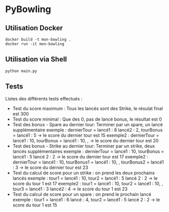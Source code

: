 # PyBowling

## Utilisation Docker

```shell
docker build -t mon-bowling .
docker run -it mon-bowling
```

## Utilisation via Shell

```shell
python main.py
```

## Tests

Listes des différents tests effectués : 
- Test du score maximum : Tous les lancés sont des Strike, le résulat final est 300
- Test du score minimal : Que des 0, pas de lancé bonus, le résultat est 0
- Test des bonus - Spare au dernier tour: Terminer par un spare, un lancé supplémentaire
    exemple : dernierTour = lancé1 : 8 lancé2 : 2, tourBonus = lancé1 : 5  -> le score du dernier tour est 15
    exemple2 : dernierTour = lancé1 : 10, tourBonus = lancé1 : 10, , -> le score du dernier tour est 20
- Test des bonus - Strike au dernier tour: Terminer par un strike, deux lancés supplémentaires
    exemple : dernierTour = lancé1 : 10, tourBonus = lancé1 : 5 lancé 2 : 2 -> le score du dernier tour est 17
    exemple2 : dernierTour = lancé1 : 10, tourBonus1 = lancé1 : 10, , tourBonus2 = lancé1 : 3 -> le score du dernier tour est 23
- Test du calcul de score pour un strike : on prend les deux prochains lancés
    exemple : tour1 = lancé1 : 10, tour2 = lancé1 : 5 lancé 2 : 2 -> le score du tour 1 est 17
    exemple2 : tour1 = lancé1 : 10, tour2 = lancé1 : 10, , tour3 = lancé1 : 3 lancé2 : 4 -> le score du tour 1 est 23
- Test du calcul de score pour un spare : on prend le prochain lancé
    exemple : tour1 = lancé1 : 6 lancé : 4, tour2 = lancé1 : 5 lancé 2 : 2 -> le score du tour 1 est 15